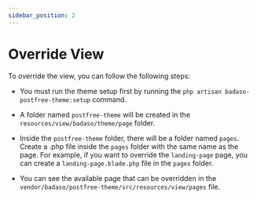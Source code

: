 ```yaml
---
sidebar_position: 2
---
```


# Override View

To override the view, you can follow the following steps:

- You must run the theme setup first by running the `php artisan badaso-postfree-theme:setup` command.

- A folder named `postfree-theme` will be created in the `resources/view/badaso/theme/page` folder.

- Inside the `postfree-theme` folder, there will be a folder named `pages`. Create a .php file inside the `pages` folder with the same name as the page. For example, if you want to override the `landing-page` page, you can create a `landing-page.blade.php` file in the `pages` folder.
  
- You can see the available page that can be overridden in the `vendor/badaso/postfree-theme/src/resources/view/pages` file.
